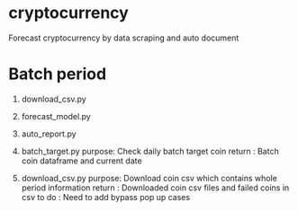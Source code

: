 # cryptocurrency
Forecast cryptocurrency by data scraping and auto document

# Batch period
1. download_csv.py
2. forecast_model.py
3. auto_report.py

1. batch_target.py
purpose: Check daily batch target coin 
return : Batch coin dataframe and current date

2. download_csv.py
purpose: Download coin csv which contains whole period information
return : Downloaded coin csv files and failed coins in csv
to do  : Need to add bypass pop up cases